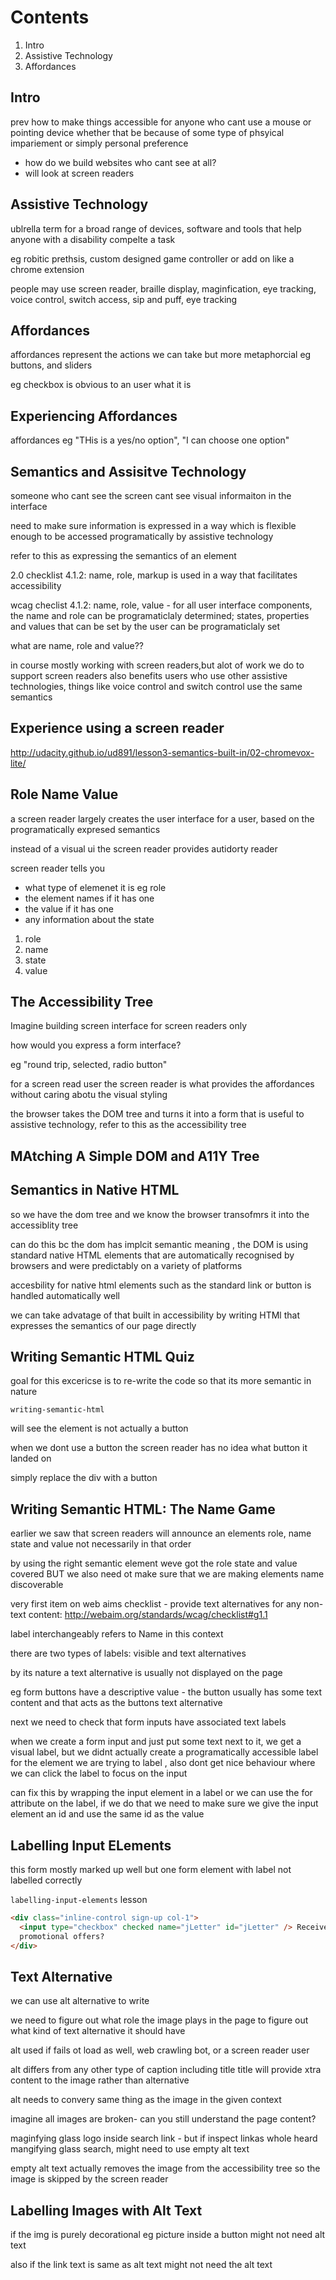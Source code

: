 # Contents

1. Intro
2. Assistive Technology
3. Affordances

## Intro

prev how to make things accessible for anyone who cant use a mouse or pointing device
whether that be because of some type of phsyical impariement
or simply personal preference

- how do we build websites who cant see at all?
- will look at screen readers

## Assistive Technology

ublrella term for a broad range of devices, software and tools that help anyone with a disability compelte a task

eg robitic prethsis, custom designed game controller or add on like a chrome extension

people may use screen reader, braille display, maginfication, eye tracking, voice control, switch access, sip and puff, eye tracking

## Affordances

affordances represent the actions we can take but more metaphorcial eg buttons, and sliders

eg checkbox is obvious to an user what it is

## Experiencing Affordances

affordances eg "THis is a yes/no option", "I can choose one option"

## Semantics and Assisitve Technology

someone who cant see the screen cant see visual informaiton in the interface

need to make sure information is expressed in a way which is flexible enough to be accessed programatically by assistive technology

refer to this as expressing the semantics of an element

2.0 checklist 4.1.2: name, role, markup is used in a way that facilitates accessibility

wcag checlist 4.1.2: name, role, value - for all user interface components, the name and role can be programaticlaly determined; states, properties and values that can be set by the user can be programaticlaly set

what are name, role and value??

in course mostly working with screen readers,but alot of work we do to support screen readers also benefits users who use other assistive technologies, things like voice control and switch control use the same semantics

## Experience using a screen reader

http://udacity.github.io/ud891/lesson3-semantics-built-in/02-chromevox-lite/

## Role Name Value

a screen reader largely creates the user interface for a user, based on the programatically expresed semantics

instead of a visual ui the screen reader provides autidorty reader

screen reader tells you

- what type of elemenet it is eg role
- the element names if it has one
- the value if it has one
- any information about the state

1. role
2. name
3. state
4. value

## The Accessibility Tree

Imagine building screen interface for screen readers only

how would you express a form interface?

eg "round trip, selected, radio button"

for a screen read user the screen reader is what provides the affordances without caring abotu the visual styling

the browser takes the DOM tree and turns it into a form that is useful to assistive technology, refer to this as the accessibility tree

## MAtching A Simple DOM and A11Y Tree

## Semantics in Native HTML

so we have the dom tree and we know the browser transofmrs it into the accessiblity tree

can do this bc the dom has implcit semantic meaning , the DOM is using standard native HTML elements that are automatically recognised by browsers and were predictably on a variety of platforms

accesbility for native html elements such as the standard link or button is handled automatically well

we can take advatage of that built in accessibility by writing HTMl that expresses the semantics of our page directly

## Writing Semantic HTML Quiz

goal for this excericse is to re-write the code so that its more semantic in nature

`writing-semantic-html`

will see the element is not actually a button

when we dont use a button the screen reader has no idea what button it landed on

simply replace the div with a button

## Writing Semantic HTML: The Name Game

earlier we saw that screen readers will announce an elements role, name state and value not necessarily in that order

by using the right semantic element weve got the role state and value covered BUT
we also need ot make sure that we are making elements name discoverable

very first item on web aims checklist - provide text alternatives for any non-text content: http://webaim.org/standards/wcag/checklist#g1.1

label interchangeably refers to Name in this context

there are two types of labels: visible and text alternatives

by its nature a text alternative is usually not displayed on the page

eg form buttons have a descriptive value - the button usually has some text content and that acts as the buttons text alternative

next we need to check that form inputs have associated text labels

when we create a form input and just put some text next to it, we get a visual label, but we didnt actually create
a programatically accessible label for the element we are trying to label , also dont get nice behaviour where we can click the label to focus on the input

can fix this by wrapping the input element in a label or we can use the for attribute on the label, if we do that we need to make sure we give the input element an id and use the same id as the value

## Labelling Input ELements

this form mostly marked up well but one form element with label not labelled correctly

`labelling-input-elements` lesson

```html
<div class="inline-control sign-up col-1">
  <input type="checkbox" checked name="jLetter" id="jLetter" /> Receive
  promotional offers?
</div>
```


## Text Alternative

we can use alt alternative to write 

we need to figure out what role the image plays in the page to figure out what kind of text alternative it should have 

alt used if fails ot load as well, web crawling bot, or a screen reader user 

alt differs from any other type of caption including title 
title will provide xtra content to the image rather than alternative 


alt needs to convery same thing as the image in the given context

imagine all images are broken- can you still understand the page content?

maginfying glass logo inside search link - 
but if inspect linkas whole heard mangifying glass search, might need to use empty alt text

empty alt text actually removes the image from the accessibility tree so the image is skipped by the screen reader

## Labelling Images with Alt Text

if the img is purely decorational eg picture inside a button might not need alt text

also if the link text is same as alt text might not need the alt text
